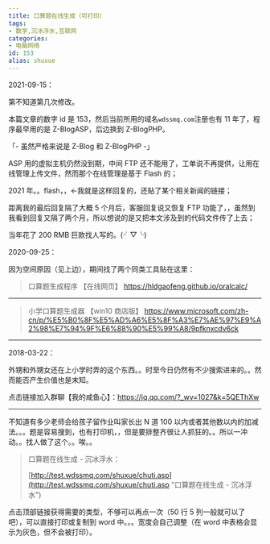 ```yaml
---
title: 口算题在线生成（可打印）
tags:
- 数学,沉冰浮水,互联网
categories:
- 电脑网络
id: 153
alias: shuxue
---
```


2021-09-15：

第不知道第几次修改。

本篇文章的数字 id 是 153，然后当前所用的域名`wdssmq.com`注册也有 11 年了，程序最早用的是 Z-BlogASP，后边换到 Z-BlogPHP。

<!-- more -->

「- 虽然严格来说是 Z-Blog 和 Z-BlogPHP -」

ASP 用的虚拟主机仍然没到期，中间 FTP 还不能用了，工单说不再提供，让用在线管理上传文件，然而那个在线管理是基于 Flash 的；

2021 年。。flash，，←我就是这样回复的，还贴了某个相关新闻的链接；

距离我的最后回复隔了大概 5 个月后，客服回复说又恢复 FTP 功能了，，虽然到我看到回复又隔了两个月，所以想说的是又把本文涉及到的代码文件传了上去；

当年花了 200 RMB 巨款找人写的。(╯▽╰)

2020-09-25：

因为空间原因（见上边），期间找了两个同类工具贴在这里：

> 口算题生成程序
> 【在线网页】
> https://hldgaofeng.github.io/oralcalc/

-----

> 小学口算题生成器
> 【win10 商店版】
> https://www.microsoft.com/zh-cn/p/%E5%B0%8F%E5%AD%A6%E5%8F%A3%E7%AE%97%E9%A2%98%E7%94%9F%E6%88%90%E5%99%A8/9pfknxcdv6ck

------------

2018-03-22：

外甥和外甥女还在上小学时弄的这个东西。。时至今日仍然有不少搜索进来的。。然而能否产生价值也是末知。

点击链接加入群聊【我的咸鱼心】：https://jq.qq.com/?_wv=1027&k=5QEThXw

-----------

不知道有多少老师会给孩子留作业叫家长出 N 道 100 以内或者其他数以内的加减法。。。题是容易搜到，也有打印机，，但是要排整齐很让人抓狂的。。所以一冲动。。找人做了这个。。唉。。

> 口算题在线生成 - 沉冰浮水：
>
> [http://test.wdssmq.com/shuxue/chuti.asp](http://test.wdssmq.com/shuxue/chuti.asp "口算题在线生成 - 沉冰浮水")

点击顶部链接获得需要的类型，不够可以再点一次（50 行 5 列一般就可以了吧），可以直接打印或复制到 word 中。。。宽度会自己调整（在 word 中表格会显示为灰色，但不会被打印）。

<!--153-->
